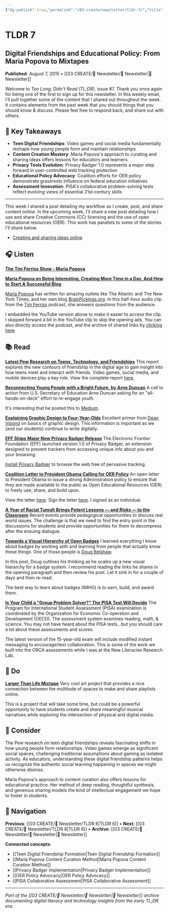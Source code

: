 ```yaml
---
{"dg-publish":true,"permalink":"/03-create/newsletter/tldr-7/","title":"Digital Friendships and Educational Policy: From Maria Popova to Mixtapes","tags":["early-newsletter","teen-digital-friendships","open-educational-resources","privacy-badger","pisa-assessment","maria-popova","graphic-design-basics"],"created":"2015-08-07","updated":"2025-07-30"}
---
```



# TLDR 7
## Digital Friendships and Educational Policy: From Maria Popova to Mixtapes

**Published**: August 7, 2015 • [[03 CREATE/📧 Newsletter/📧 Newsletter\|📧 Newsletter]]

Welcome to *Too Long; Didn't Read (TL;DR)*, issue #7. Thank you once again for being one of the first to sign up for this newsletter. In this weekly email, I'll pull together some of the content that I shared out throughout the week. It contains elements from the past week that you should things that you should know & discuss. Please feel free to respond back, and share out with others.

## 🔖 Key Takeaways
- **Teen Digital Friendships**: Video games and social media fundamentally reshape how young people form and maintain relationships
- **Content Creation Mastery**: Maria Popova's approach to curating and sharing ideas offers lessons for educators and learners
- **Privacy Tools Evolution**: Privacy Badger 1.0 represents a major step forward in user-controlled web tracking protection
- **Educational Policy Advocacy**: Coalition efforts for OER policy demonstrate grassroots influence on federal education initiatives
- **Assessment Innovation**: PISA's collaborative problem-solving tests reflect evolving views of essential 21st-century skills

---

This week I shared a post detailing my workflow as I create, post, and share content online. In the upcoming week, I'll share a new post detailing how I use and share Creative Commons (CC) licensing and the use of open educational resources (OER). This work has parallels to some of the stories I'll share below.

- [Creating and sharing ideas online](http://wiobyrne.com/creating-and-sharing-ideas-online/)

## 🎧 Listen

**[The Tim Ferriss Show - Maria Popova](https://youtu.be/TMfqHZcAXkU?t=2m42s)**

**[Maria Popova on Being Interesting, Creating More Time in a Day, And How to Start A Successful Blog](http://fourhourworkweek.com/2015/07/24/maria-popova-starting-a-successful-blog/)**

[Maria Popova](https://twitter.com/brainpicker) has written for amazing outlets like The Atlantic and The New York Times, and her own blog [BrainPickings.org](http://www.brainpickings.org/). In this half-hour audio clip from the [Tim Ferriss](https://twitter.com/tferriss) podcast, she answers questions from the audience.

I embedded the YouTube version above to make it easier to access the clip. I skipped forward a bit in the YouTube clip to skip the opening ads. You can also directly access the podcast, and the archive of shared links by [clicking here](http://fourhourworkweek.com/2015/07/24/maria-popova-starting-a-successful-blog/).

## 📚 Read

**[Latest Pew Research on Teens, Technology, and Friendships](http://www.pewinternet.org/2015/08/06/teens-technology-and-friendships/)**
This report explores the new contours of friendship in the digital age to gain insight into how teens meet and interact with friends. Video games, social media, and mobile devices play a key role. View the complete report [here](http://www.pewinternet.org/files/2015/08/Teens-and-Friendships-FINAL2.pdf).

**[Reconnecting Young People with a Bright Future, by Arne Duncan](https://medium.com/@arneduncan/reconnecting-young-people-with-a-bright-future-fdadb500702f)**
A call to action from U.S. Secretary of Education Arne Duncan asking for an "all-hands-on-deck" effort to re-engage youth.

It's interesting that he posted this to [Medium](https://medium.com/).

**[Explaining Graphic Design to Four-Year-Olds](https://medium.com/@deanvipond/explaining-graphic-design-to-four-year-olds-fe9257ffaf3d)**
Excellent primer from [Dean Vipond](https://twitter.com/DeanVipond) on basics of graphic design. This information is important as we (and our students) continue to write digitally.

**[EFF Ships Major New Privacy Badger Release](http://boingboing.net/2015/08/06/eff-ships-major-new-privacy-ba.html#more-411868)**
The Electronic Frontier Foundation (EFF) launched version 1.0 of Privacy Badger, an extension designed to prevent trackers from accessing unique info about you and your browsing.

[Install Privacy Badger](https://www.eff.org/privacybadger) to browse the web free of pervasive tracking.

**[Coalition Letter to President Obama Calling for OER Policy](http://www.sparc.arl.org/news/oerusa-letter)**
An open letter to President Obama to issue a strong Administration policy to ensure that they are made available to the public as Open Educational Resources (OER) to freely use, share, and build upon.

View the letter [here](https://docs.google.com/document/d/1sV3stjrzi3jB_knfGyfAft77qEUKR4Rj-soktIf5Vu8/edit). Sign the letter [here](https://docs.google.com/forms/d/16QtSngbkIRpDsuJMEIUQMx-eC_K3Pa7B9ACiUZM2r_4/viewform). I signed as an individual.

**[A Year of Racial Tumult Brings Potent Lessons — and Risks — to the Classroom](http://m.chronicle.com/article/article-content/232245/)**
Recent events provide pedagogical opportunities to discuss real world issues. The challenge is that we need to find the entry point in the discussions for students and provide opportunities for them to decompress after the ensuing dialogue.

**[Towards a Visual Hierarchy of Open Badges](http://dougbelshaw.com/blog/2015/07/30/visual-hierarchy-badges/)**
I learned everything I know about badges by working with and learning from people that actually know these things. One of those people is [Doug Belshaw](https://twitter.com/dajbelshaw/).

In this post, Doug outlines his thinking as he scales up a new visual hierarchy for a badge system. I recommend reading the links he shares in the opening paragraph and then review his post. Let it sink in for a couple of days and then re-read.

The best way to learn about badges (IMHO) is to earn, build, and award them.

**[Is Your Child a "Group Problem Solver?" The PISA Test Will Decide](http://www.scientificamerican.com/article/is-your-child-a-group-problem-solver-the-pisa-test-will-decide/)**
The Program for International Student Assessment (PISA) examination is coordinated by the Organization for Economic Co-operation and Development (OECD). The assessment system examines reading, math, & science. You may not have heard about the PISA tests...but you should care a lot about these assessments and scores.

The latest version of the 15-year-old exam will include modified instant messaging to encourage/test collaboration. This is some of the work we built into the ORCA assessments while I was at the New Literacies Research Lab.

## 🔨 Do

**[Larger Than Life Mixtape](http://www.instructables.com/id/Larger-Than-Life-Mixtape/)**
Very cool art project that provides a nice connection between the multitude of spaces to make and share playlists online.

This is a project that will take some time, but could be a powerful opportunity to have students create and share meaningful musical narratives while exploring the intersection of physical and digital media.

## 🤔 Consider

The Pew research on teen digital friendships reveals fascinating shifts in how young people form relationships. Video games emerge as significant social spaces, challenging traditional assumptions about gaming as isolated activity. As educators, understanding these digital friendship patterns helps us recognize the authentic social learning happening in spaces we might otherwise dismiss.

Maria Popova's approach to content curation also offers lessons for educational practice. Her method of deep reading, thoughtful synthesis, and generous sharing models the kind of intellectual engagement we hope to foster in students.

## 🔗 Navigation

**Previous**: [[03 CREATE/📧 Newsletter/TLDR 6\|TLDR 6]] • **Next**: [[03 CREATE/📧 Newsletter/TLDR 8\|TLDR 8]] • **Archive**: [[03 CREATE/📧 Newsletter/📧 Newsletter\|📧 Newsletter]]

**Connected concepts**:
- [[Teen Digital Friendship Formation\|Teen Digital Friendship Formation]]
- [[Maria Popova Content Curation Method\|Maria Popova Content Curation Method]]
- [[Privacy Badger Implementation\|Privacy Badger Implementation]]
- [[OER Policy Advocacy\|OER Policy Advocacy]]
- [[PISA Collaborative Assessment\|PISA Collaborative Assessment]]

---

*Part of the [[03 CREATE/📧 Newsletter/📧 Newsletter\|📧 Newsletter]] archive documenting digital literacy and technology insights from the early TL;DR era.*
